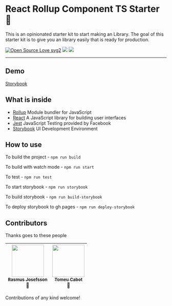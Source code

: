 # React Rollup Component TS Starter 💎

This is an opinionated starter kit to start making an Library. The goal of this starter kit is to give you an library easily that is ready for production.

[![Open Source Love svg2](https://badges.frapsoft.com/os/v2/open-source.svg?v=103)](https://github.com/ellerbrock/open-source-badges/)  <img src="https://img.shields.io/badge/💎-Modern-44aadd.svg"/> <img src="https://img.shields.io/badge/🔥-Blazing%20Fast-red.svg"/>

<hr />

## Demo
[Storybook](https://rajjejosefsson.github.io/react-rollup-component-ts-starter/index.html)

## What is inside

* [Rollup](https://rollupjs.org/) Module bundler for JavaScript
* [React](https://facebook.github.io/react/) A JavaScript library for building user interfaces
* [Jest](https://facebook.github.io/jest/) JavaScript Testing provided by Facebook
* [Storybook](https://storybook.js.org/) UI Development Environment


## How to use

To build the project - `npm run build`

To build with watch mode - `npm run start`

To test - `npm run test`

To start storybook - `npm run storybook`

To build storybook - `npm run build-storybook`

To deploy storybook to gh pages - `npm run deploy-storybook`


## Contributors

Thanks goes to these people

<!-- ALL-CONTRIBUTORS-LIST:START -->

| [<img src="https://avatars0.githubusercontent.com/u/13612444?v=4" width="100px;"/><br /><sub><b>Rasmus Josefsson</b></sub>](https://github.com/rajjejosefsson)<br /> 🤔 | [<img src="https://avatars0.githubusercontent.com/u/10562610?v=4" width="100px;"/><br /><sub><b>Tomeu Cabot</b></sub>](https://github.com/tomtobac)<br /> 🤔 |
| :---------------------------------------------------------------------------------------------------------------------------------------------------------------------: | :----------------------------------------------------------------------------------------------------------------------------------------------------------: |


<!-- ALL-CONTRIBUTORS-LIST:END -->

Contributions of any kind welcome!
